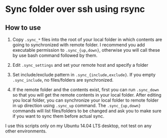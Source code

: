 # Sync folder over ssh using rsync

## How to use

1. Copy `.sync_*` files into the root of your local folder in which contents
  are going to synchronized with remote folder. I recommend you add 
  executable permission to `.sync_{up,down}`, otherwise you will call 
  these by use bash command followed by them.

2. Edit `.sync_settings` and set your remote host and specify a folder

3. Set include/exclude pattern in `.sync_{include,exclude}`.
  If you empty `.sync_include`, no files/folders are synchronized.

4. If the remote folder and the contents exist, first you can run `.sync_down`
  so that you will get the remote contents in your local folder.
  After editing you local folder, you can synchronize your local folder
  to remote folder in up direction using `.sync_up` command.
  The `.sync_{up,down}` commands will list files/folders to be changed and ask 
  you to make sure if you want to sync them before actual sync.


I use this scripts only on my Ubuntu 14.04 LTS desktop, not test on any other environments.